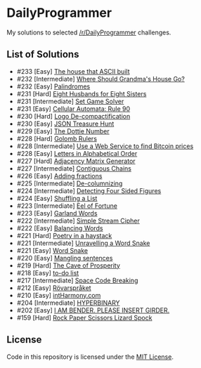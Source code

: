 # DailyProgrammer
My solutions to selected <a href="http://reddit.com/r/DailyProgrammer" target="_blank">/r/DailyProgrammer</a> challenges.
 
## List of Solutions

- #233 [Easy] [The house that ASCII built](/solutions/233_Easy)
- #232 [Intermediate] [Where Should Grandma's House Go?](/solutions/232_Intermediate)
- #232 [Easy] [Palindromes](/solutions/232_Easy)
- #231 [Hard] [Eight Husbands for Eight Sisters](/solutions/231_Hard)
- #231 [Intermediate] [Set Game Solver](/solutions/231_Intermediate)
- #231 [Easy] [Cellular Automata: Rule 90](/solutions/231_Easy)
- #230 [Hard] [Logo De-compactification](/solutions/230_Hard)
- #230 [Easy] [JSON Treasure Hunt](/solutions/230_Easy)
- #229 [Easy] [The Dottie Number](/solutions/229_Easy)
- #228 [Hard] [Golomb Rulers](/solutions/228_Hard)
- #228 [Intermediate] [Use a Web Service to find Bitcoin prices](/solutions/228_Intermediate)
- #228 [Easy] [Letters in Alphabetical Order](/solutions/228_Easy)
- #227 [Hard] [Adjacency Matrix Generator](/solutions/227_Hard)
- #227 [Intermediate] [Contiguous Chains](/solutions/227_Intermediate)
- #226 [Easy] [Adding fractions](/solutions/226_Easy)
- #225 [Intermediate] [De-columnizing](/solutions/225_Intermediate)
- #224 [Intermediate] [Detecting Four Sided Figures](/solutions/224_Intermediate)
- #224 [Easy] [Shuffling a List](/solutions/224_Easy)
- #223 [Intermediate] [Eel of Fortune](/solutions/223_Intermediate)
- #223 [Easy] [Garland Words](/solutions/223_Easy)
- #222 [Intermediate] [Simple Stream Cipher](/solutions/222_Intermediate)
- #222 [Easy] [Balancing Words](/solutions/222_Easy)
- #221 [Hard] [Poetry in a haystack](/solutions/221_Hard)
- #221 [Intermediate] [Unravelling a Word Snake](/solutions/221_Intermediate)
- #221 [Easy] [Word Snake](/solutions/221_Easy)
- #220 [Easy] [Mangling sentences](/solutions/220_Easy)
- #219 [Hard] [The Cave of Prosperity](/solutions/219_Hard)
- #218 [Easy] [to-do list](/solutions/218_Easy)
- #217 [Intermediate] [Space Code Breaking](/solutions/217_Intermediate)
- #212 [Easy] [Rövarspråket](/solutions/212_Easy)
- #210 [Easy] [intHarmony.com](/solutions/210_Easy)
- #204 [Intermediate] [HYPERBINARY](/solutions/204_Intermediate)
- #202 [Easy] [I AM BENDER. PLEASE INSERT GIRDER.](/solutions/202_Easy)
- #159 [Hard] [Rock Paper Scissors Lizard Spock](/solutions/159_Hard)

## License

Code in this repository is licensed under the [MIT License](https://github.com/marcardioid/DailyProgrammer/blob/master/LICENSE).